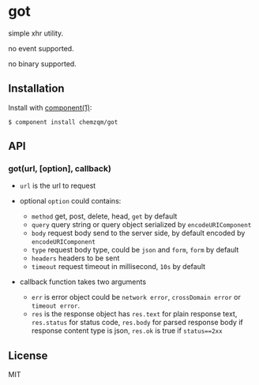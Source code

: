 # got

  simple xhr utility.

  no event supported.

  no binary supported.

## Installation

  Install with [component(1)](http://component.io):

    $ component install chemzqm/got

## API

### got(url, [option], callback)

* `url` is the url to request

* optional `option` could contains:

  * `method` get, post, delete, head, `get` by default
  * `query` query string or query object serialized by `encodeURIComponent`
  * `body` request body send to the server side, by default encoded by `encodeURIComponent`
  * `type` request body type, could be `json` and `form`, `form` by default
  * `headers` headers to be sent
  * `timeout` request timeout in millisecond, `10s` by default

* callback function takes two arguments

  * `err` is error object could be `network error`, `crossDomain error` or `timeout error`.
  * `res` is the response object has `res.text` for plain response text, `res.status` for status code, `res.body` for parsed response body if response content type is json, `res.ok` is true if `status==2xx`

## License

  MIT
